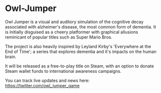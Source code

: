 # Owl-Jumper
Owl Jumper is a visual and auditory simulation of the cognitive decay associated with alzheimer's disease, the most common form of dementia. It is initially disguised as a cheery platformer with graphical allusions reminicant of popular titles such as Super Mario Bros.

The project is also heavily inspired by Leyland Kirby's 'Everywhere at the End of Time'; a series that explores dementia and it's impacts on the human brain.

It will be released as a free-to-play title on Steam, with an option to donate Steam wallet funds to international awareness campaigns.

You can track live updates and news here: https://twitter.com/owl_jumper_game
